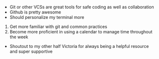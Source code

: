 - Git or other VCSs are great tools for safe coding as well as collaboration
- Github is pretty awesome
- Should personalize my terminal more

1. Get more familiar with git and common practices
2. Become more proficient in using a calendar to manage time throughout the week

* Shoutout to my other half Victoria for always being a helpful resource and super supportive
